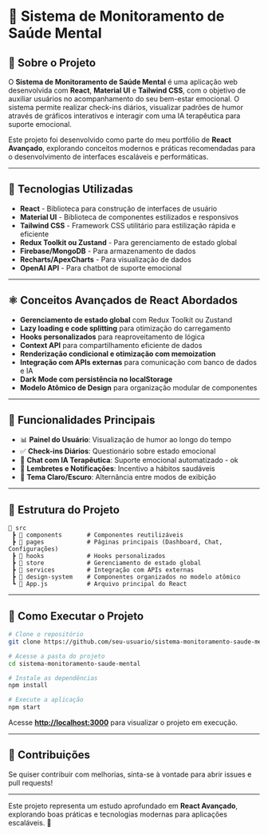 # 🧠 Sistema de Monitoramento de Saúde Mental

## 📌 Sobre o Projeto

O **Sistema de Monitoramento de Saúde Mental** é uma aplicação web desenvolvida com **React**, **Material UI** e **Tailwind CSS**, com o objetivo de auxiliar usuários no acompanhamento do seu bem-estar emocional. O sistema permite realizar check-ins diários, visualizar padrões de humor através de gráficos interativos e interagir com uma IA terapêutica para suporte emocional.

Este projeto foi desenvolvido como parte do meu portfólio de **React Avançado**, explorando conceitos modernos e práticas recomendadas para o desenvolvimento de interfaces escaláveis e performáticas.

---

## 🚀 Tecnologias Utilizadas

- **React** - Biblioteca para construção de interfaces de usuário
- **Material UI** - Biblioteca de componentes estilizados e responsivos
- **Tailwind CSS** - Framework CSS utilitário para estilização rápida e eficiente
- **Redux Toolkit ou Zustand** - Para gerenciamento de estado global
- **Firebase/MongoDB** - Para armazenamento de dados
- **Recharts/ApexCharts** - Para visualização de dados
- **OpenAI API** - Para chatbot de suporte emocional

---

## ⚛️ Conceitos Avançados de React Abordados

- **Gerenciamento de estado global** com Redux Toolkit ou Zustand
- **Lazy loading e code splitting** para otimização do carregamento
- **Hooks personalizados** para reaproveitamento de lógica
- **Context API** para compartilhamento eficiente de dados
- **Renderização condicional e otimização com memoization**
- **Integração com APIs externas** para comunicação com banco de dados e IA
- **Dark Mode com persistência no localStorage**
- **Modelo Atômico de Design** para organização modular de componentes

---

## 🎨 Funcionalidades Principais

- 📊 **Painel do Usuário**: Visualização de humor ao longo do tempo
- ✅ **Check-ins Diários**: Questionário sobre estado emocional
- 💬 **Chat com IA Terapêutica**: Suporte emocional automatizado - ok
- 📅 **Lembretes e Notificações**: Incentivo a hábitos saudáveis
- 🎨 **Tema Claro/Escuro**: Alternância entre modos de exibição

---

## 📂 Estrutura do Projeto

```
📂 src
 ┣ 📂 components       # Componentes reutilizáveis
 ┣ 📂 pages            # Páginas principais (Dashboard, Chat, Configurações)
 ┣ 📂 hooks            # Hooks personalizados
 ┣ 📂 store            # Gerenciamento de estado global
 ┣ 📂 services         # Integração com APIs externas
 ┣ 📂 design-system    # Componentes organizados no modelo atômico
 ┗ 📜 App.js           # Arquivo principal do React
```

---

## 📖 Como Executar o Projeto

```bash
# Clone o repositório
git clone https://github.com/seu-usuario/sistema-monitoramento-saude-mental.git

# Acesse a pasta do projeto
cd sistema-monitoramento-saude-mental

# Instale as dependências
npm install

# Execute a aplicação
npm start
```

Acesse [**http://localhost:3000**](http://localhost:3000) para visualizar o projeto em execução.

---

## 🤝 Contribuições

Se quiser contribuir com melhorias, sinta-se à vontade para abrir issues e pull requests!

---

Este projeto representa um estudo aprofundado em **React Avançado**, explorando boas práticas e tecnologias modernas para aplicações escaláveis. 🚀

